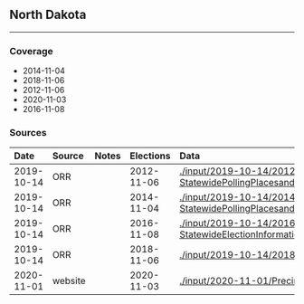 ## North Dakota

-------------



### Coverage
- 2014-11-04
- 2018-11-06
- 2012-11-06
- 2020-11-03
- 2016-11-08


### Sources

| Date | Source | Notes | Elections | Data |
| :---|:----|:---|:---|:---|
| 2019-10-14 | ORR |  | 2012-11-06 | [./input/2019-10-14/2012 StatewidePollingPlacesandPrecincts (1).xls](./input/2019-10-14/2012%20StatewidePollingPlacesandPrecincts%20%281%29.xls) |
| 2019-10-14 | ORR |  | 2014-11-04 | [./input/2019-10-14/2014 StatewidePollingPlacesandPrecincts.xls](./input/2019-10-14/2014%20StatewidePollingPlacesandPrecincts.xls) |
| 2019-10-14 | ORR |  | 2016-11-08 | [./input/2019-10-14/2016 StatewideElectionInformationPrecinctsandPollingPlaces.xls](./input/2019-10-14/2016%20StatewideElectionInformationPrecinctsandPollingPlaces.xls) |
| 2019-10-14 | ORR |  | 2018-11-06 | [./input/2019-10-14/2018 polling places.xlsx](./input/2019-10-14/2018%20polling%20places.xlsx) |
| 2020-11-01 | website |  | 2020-11-03 | [./input/2020-11-01/Precincts.csv](./input/2020-11-01/Precincts.csv) |
